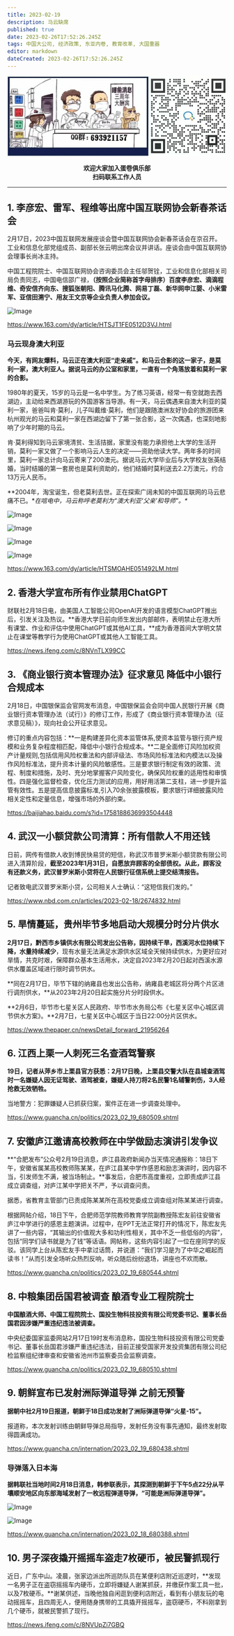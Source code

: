 ```yaml
---
title: 2023-02-19
description: 马云缺席
published: true
date: 2023-02-26T17:52:26.245Z
tags: 中国大公司, 经济政策, 东亚内卷, 教育改革, 大国重器
editor: markdown
dateCreated: 2023-02-26T17:52:26.245Z
---
```


<center style="font-weight:bold;">
  <img src="/assets/join.png" alt="加入蛋卷俱乐部"><br/>
  <p>欢迎大家加入蛋卷俱乐部<br/>扫码联系工作人员</p>
</center>

---

## 1. 李彦宏、雷军、程维等出席中国互联网协会新春茶话会 

2月17日，2023中国互联网发展座谈会暨中国互联网协会新春茶话会在京召开。工业和信息化部党组成员、副部长张云明出席会议并讲话。座谈会由中国互联网协会理事长尚冰主持。



中国工程院院士、中国互联网协会咨询委员会主任邬贺铨，工业和信息化部相关司局负责同志，中国电信邵广禄，**（按照企业简称首字母排序）百度李彦宏、滴滴程维、奇安信齐向东、搜狐张朝阳、腾讯马化腾、网易丁磊、新华网申江婴、小米雷军、亚信田溯宁、用友王文京等企业负责人参加会议。**

![Image](https://img.bedtime.news/2023/02/27/63fb9c157f5a3.jpeg)

https://www.163.com/dy/article/HTSJT1FE0512D3VJ.html



### 马云现身澳大利亚 

**今天，有网友爆料，马云正在澳大利亚“走亲戚”。和马云合影的这一家子，是莫利一家，澳大利亚人。据说马云的办公室和家里，一直有一个角落放着和莫利一家的合影。**



1980年的夏天，15岁的马云是一名中学生。为了练习英语，经常一有空就跑去西湖边，主动给来西湖游玩的外国游客当导游。有一天，马云偶遇来自澳大利亚的莫利一家，爸爸叫肯·莫利，儿子叫戴维·莫利，他们是跟随澳洲友好协会的旅游团来杭州观光的马云和莫利一家在西湖边留下了第一张合影，这一次偶遇，也深刻地影响了少年时期的马云。



肯·莫利得知到马云家境清贫、生活拮据，家里没有能力承担他上大学的生活开销，莫利一家又做了一个影响马云人生的决定——资助他读大学。两年多的时间里，莫利一家总计向马云寄来了200澳元。据说马云大学毕业后与大学校友张英结婚，当时结婚的第一套房也是莫利资助的，他们结婚时莫利送去2.2万澳元，约合13万元人民币。



**2004年，淘宝诞生，但老莫利去世。正在探索广阔未知的中国互联网的马云悲痛不已。\**在唁电中，马云称呼老莫利为“澳大利亚‘父亲’和导师”。\**

![Image](https://img.bedtime.news/2023/02/27/63fb9c176d799.jpeg)

![Image](https://img.bedtime.news/2023/02/27/63fb9c192e0bf.jpeg)

![Image](https://img.bedtime.news/2023/02/27/63fb9c1adf5d9.jpeg)

![Image](https://img.bedtime.news/2023/02/27/63fb9c1c858cb.jpeg)

https://www.163.com/dy/article/HTSMOAHE051492LM.html



## 2. 香港大学宣布所有作业禁用ChatGPT 

财联社2月18日电，由美国人工智能公司OpenAI开发的语言模型ChatGPT推出后，引发关注及热议。**香港大学日前向师生发出内部邮件，表明禁止在港大所有课堂、作业和评估中使用ChatGPT或其他AI工具，**成为香港首间大学明文禁止在课堂等教学行为使用ChatGPT或其他人工智能工具。

https://news.ifeng.com/c/8NVnTLX99CC



## 3. 《商业银行资本管理办法》征求意见 降低中小银行合规成本

2月18日，中国银保监会官网发布消息，中国银保监会会同中国人民银行开展《商业银行资本管理办法（试行）》的修订工作，形成了《商业银行资本管理办法（征求意见稿）》，现向社会公开征求意见。



修订的重点内容包括：**一是构建差异化资本监管体系,使资本监管与银行资产规模和业务复杂程度相匹配，降低中小银行合规成本。**二是全面修订风险加权资产计量规则,包括信用风险权重法和内部评级法、市场风险标准法和内模法以及操作风险标准法，提升资本计量的风险敏感性。三是要求银行制定有效的政策、流程、制度和措施，及时、充分地掌握客户风险变化，确保风险权重的适用性和审慎性。四是强化监督检查，优化压力测试的应用，用好用活第二支柱，进一步提升监管有效性。五是提高信息披露标准,引入70余张披露模板，要求银行详细披露风险相关定性和定量信息，增强市场的外部约束。

https://baijiahao.baidu.com/s?id=1758188636993504448



## 4. 武汉一小额贷款公司清算：所有借款人不用还钱 

日前，网传有借款人收到博民快易贷的短信，称武汉市普罗米斯小额贷款有限公司进入清算阶段，**截至2023年1月31日，自愿放弃顾客的全部债权。从此，顾客没有还款义务，武汉普罗米斯小贷将在人民银行征信系统上提交结清报告。**



记者致电武汉普罗米斯小贷，公司相关人士确认：“这短信我们发的。”

https://www.nbd.com.cn/articles/2023-02-18/2674832.html



## 5. 旱情蔓延，贵州毕节多地启动大规模分时分片供水 

**2月17日，黔西市乡镇供水有限公司发出公告称，因持续干旱，西溪河水位持续下降，水量持续减少**，现有水量无法满足水源供水区域全天候持续供水，为更好应对旱情，共克时艰，保障群众基本生活用水，决定自2023年2月20日起对西溪水源供水覆盖区域进行限时调节供水。



**同在2月17日，毕节下辖的纳雍县也发出公告称，纳雍县老城区将分两个片区进行调剂供水，**从2023年2月20日起实施分片分时段供水。



**2月6日，毕节市七星关区人民政府、毕节市水务局公布《七星关区中心城区调节供水方案》。**2月7日，七星关区中心城区于当日22:00分片区供水。

https://www.thepaper.cn/newsDetail_forward_21956264



## 6. 江西上栗一人刺死三名查酒驾警察

**19日，记者从萍乡市上栗县官方获悉：2月17日晚，上栗县交警大队在县城查酒驾时一名嫌疑人因无证驾驶、酒驾被查，嫌疑人持刀将2名民警1名辅警刺伤，3人经抢救无效牺牲。**



当地警方：犯罪嫌疑人已抓获归案，案件正在进一步调查处理中。

https://www.guancha.cn/politics/2023_02_19_680509.shtml



## 7. 安徽庐江邀请高校教师在中学做励志演讲引发争议

**“合肥发布”公众号2月19日消息，庐江县政府新闻办当天情况通报称：18日下午，安徽省属某高校教师陈某某，在庐江县某中学作感恩和励志演讲时，因内容不当，引发师生不满，被当场制止。**事发后，合肥市高度重视，立即责成庐江县成立调查组，对庐江某中学把关不严，予以调查问责。



据悉，省教育主管部门已责成陈某某所在高校党委成立调查组对陈某某进行调查。



根据网帖介绍，18日下午，合肥师范学院教师教育学院副教授陈宏友前往安徽省庐江中学进行的感恩主题演讲。过程中，在PPT无法正常打开的情况下，陈宏友先讲了一些内容，“其输出的价值观大多和功利性相关，其中不乏一些低俗的内容”，包括“同学们读书就是为了钱”等话语。网帖称，这些内容引起了一位在座同学的反驳。该同学上台从陈宏友手中拿过话筒，并说道：“我们学习是为了中华之崛起而读书！”从而引发全场听众热烈反响，听众随后纷纷退场，讲座也不欢而散。

https://www.guancha.cn/politics/2023_02_19_680544.shtml



## 8. 中粮集团岳国君被调查 酿酒专业工程院院士

**中国酿酒大师、中国工程院院士、国投生物科技投资有限公司党委书记、董事长岳国君因涉嫌严重违纪违法被调查。**



中央纪委国家监委网站2月17日19时发布消息称，国投生物科技投资有限公司党委书记、董事长岳国君涉嫌严重违纪违法，目前正接受国家开发投资集团有限公司纪检监察组纪律审查和安徽省池州市监察委员会监察调查。

https://www.guancha.cn/politics/2023_02_19_680510.shtml



## 9. 朝鲜宣布已发射洲际弹道导弹 之前无预警

**据朝中社2月19日报道，朝鲜于18日成功发射了洲际弹道导弹“火星-15”。**



报道称，本次发射训练由朝鲜导弹总局指导，发射任务没有事先通知，最终发射取得圆满成功。

https://www.guancha.cn/internation/2023_02_19_680438.shtml



### 导弹落入日本海

**据韩联社当地时间2月18日消息，韩参联表示，其探测到朝鲜于下午5点22分从平壤顺安地区向东部海域发射了一枚远程弹道导弹，“可能是洲际弹道导弹”。**

![Image](https://img.bedtime.news/2023/02/27/63fb9c1e6f8bf.jpeg)

![Image](https://img.bedtime.news/2023/02/27/63fb9c20e92fb.jpeg)

https://www.guancha.cn/internation/2023_02_18_680388.shtml



## 10. 男子深夜撬开摇摇车盗走7枚硬币，被民警抓现行

近日，广东中山。凌晨，张家边派出所巡防队员在某便利店附近巡逻时，**发现一名男子正在盗窃摇摇车内硬币，立即将嫌疑人谢某抓获，并缴获作案工具一批，以及7枚硬币。**谢某供述，当晚他独自闲逛到便利店附近，看到有小朋友玩的电动摇摇车，且四周无人，便用随身携带的工具撬开摇摇车，盗窃硬币，不料刚拿到几个硬币，就被民警抓了现行。

https://news.ifeng.com/c/8NVUpZi7GBQ

